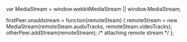 var MediaStream = window.webkitMediaStream || window.MediaStream;

firstPeer.onaddstream = function(remoteSteam) {
      remoteStream = new MediaStream(remoteSteam.audioTracks, remoteSteam.videoTracks);
      otherPeer.addStream(remoteStream);  /* attaching remote stream */
};
